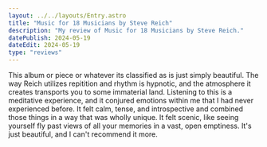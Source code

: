 ```yaml
---
layout: ../../layouts/Entry.astro
title: "Music for 18 Musicians by Steve Reich"
description: "My review of Music for 18 Musicians by Steve Reich."
datePublish: 2024-05-19
dateEdit: 2024-05-19
type: "reviews"
---
```


This album or piece or whatever its classified as is just simply beautiful. The way Reich utilizes repitition and rhythm is hypnotic, and the atmosphere it creates transports you to some immaterial land. Listening to this is a meditative experience, and it conjured emotions within me that I had never experienced before. It felt calm, tense, and introspective and combined those things in a way that was wholly unique. It felt scenic, like seeing yourself fly past views of all your memories in a vast, open emptiness. It's just beautiful, and I can't recommend it more.